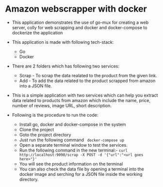 # Amazon webscrapper with docker

- This application demonstrates the use of go-mux for creating a web server, colly for web scrapping and docker and docker-compose to dockerize the application

- This application is made with following tech-stack:
    - Go
    - Docker

- There are 2 folders which has following two services:
    - Scrap - To scrap the data realated to the product from the given link. 
    - Add - To add the data related to the product scrapped from amazon into a JSON file.
- This is a simple application with two services which can help you extract data related to products from amazon which include the name, price, number of reviews, image URL, short description.
- Following is the procedure to run the code:
    - Install go, docker and docker-compose in the system 
    - Clone the project
    - Goto the project directory
    - Just run the following command
        ` docker-compose up`    
    - Open a separate terminal window to test the services.
    - Run the following command in the new terminal:-
        `curl http://localhost:9090/scrap -X POST -d '{"url":"<url goes here>"}'`
    - You will see the product information on the terminal
    - You can also check the data file by opening a terminal into the docker image and serching for a JSON file inside the working directory. 

